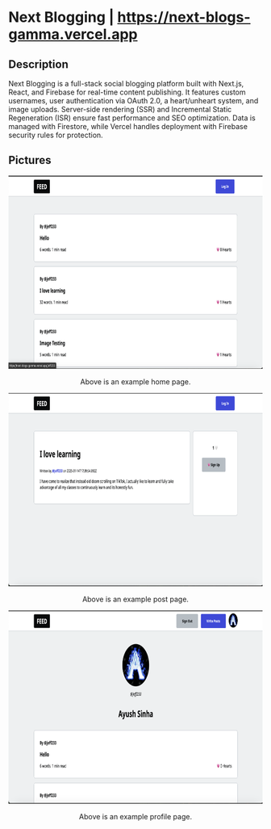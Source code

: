 # Next Blogging | https://next-blogs-gamma.vercel.app

## Description
Next Blogging is a full-stack social blogging platform built with Next.js, React, and Firebase for real-time content publishing. It features custom usernames, user authentication via OAuth 2.0, a heart/unheart system, and image uploads. Server-side rendering (SSR) and Incremental Static Regeneration (ISR) ensure fast performance and SEO optimization. Data is managed with Firestore, while Vercel handles deployment with Firebase security rules for protection.

## Pictures
<div align="center">
  <img src="bloggingFeed.png" width="666" height="383">
</div>
<p align="center">
  Above is an example home page.
</p>
<div align="center">
  <img src="bloggingPost.png" width="666" height="383">
</div>
<p align="center">
  Above is an example post page.
</p>
<div align="center">
  <img src="bloggingProfile.png" width="666" height="383">
</div>
<p align="center">
  Above is an example profile page.
</p>
